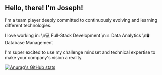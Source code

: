 ## Hello, there! I'm Joseph!

I'm a team player deeply committed to continuously evolving and learning different technologies.

I love working in:
\n💻 Full-Stack Development
\n📊 Data Analytics
\n🛢️ Database Management

I'm super excited to use my challenge mindset and technical expertise to make your company's vision a reality. 

[![Anurag's GitHub stats](https://github-readme-stats.vercel.app/api?username=CT7692&count_private=true&show_icons=true&theme=radical)](https://github.com/anuraghazra/github-readme-stats)
